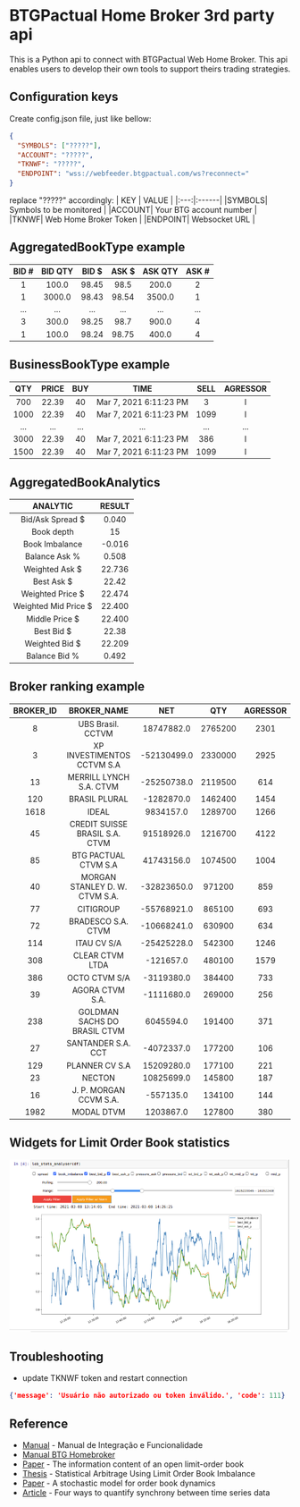 # BTGPactual Home Broker 3rd party api

This is a Python api to connect with BTGPactual Web Home Broker. This api enables users to develop their own tools to support theirs trading strategies.

## Configuration keys
Create config.json file, just like bellow:
```json
{
  "SYMBOLS": ["?????"],
  "ACCOUNT": "?????",
  "TKNWF": "?????",
  "ENDPOINT": "wss://webfeeder.btgpactual.com/ws?reconnect="
}
```
replace "?????" accordingly:
| KEY | VALUE |
|:---:|:------|
|SYMBOLS| Symbols to be monitored |
|ACCOUNT| Your BTG account number |
|TKNWF| Web Home Broker Token |
|ENDPOINT| Websocket URL |


## AggregatedBookType example
| BID # | BID QTY | BID $ | ASK $ | ASK QTY | ASK # |
|:-----:|:-------:|:-----:|:-----:|:-------:|:-----:|
|   1   |  100.0  | 98.45 |  98.5 |  200.0  |   2   |
|   1   |  3000.0 | 98.43 | 98.54 |  3500.0 |   1   |
|  ...  |   ...   |  ...  |  ...  |   ...   |  ...  |
|   3   |  300.0  | 98.25 |  98.7 |  900.0  |   4   |
|   1   |  100.0  | 98.24 | 98.75 |  400.0  |   4   |


## BusinessBookType example
|  QTY  | PRICE | BUY |          TIME          | SELL | AGRESSOR |
|:-----:|:-----:|:---:|:----------------------:|:----:|:--------:|
|  700  | 22.39 |  40 | Mar 7, 2021 6:11:23 PM |  3   |    I     |
|  1000 | 22.39 |  40 | Mar 7, 2021 6:11:23 PM | 1099 |    I     |
|  ...  |  ...  | ... |         ...            | ...  |   ...    |
|  3000 | 22.39 |  40 | Mar 7, 2021 6:11:23 PM | 386  |    I     |
|  1500 | 22.39 |  40 | Mar 7, 2021 6:11:23 PM | 1099 |    I     |


## AggregatedBookAnalytics

|       ANALYTIC       | RESULT |
|:--------------------:|:------:|
|   Bid/Ask Spread $   | 0.040  |
|      Book depth      |   15   |
|    Book Imbalance    | -0.016 |
|    Balance Ask %     | 0.508  |
|    Weighted Ask $    | 22.736 |
|      Best Ask $      | 22.42  |
|   Weighted Price $   | 22.474 |
| Weighted Mid Price $ | 22.400 |
|    Middle Price $    | 22.400 |
|      Best Bid $      | 22.38  |
|    Weighted Bid $    | 22.209 |
|    Balance Bid %     | 0.492  |

## Broker ranking example
|    BROKER_ID|                     BROKER_NAME|         NET|      QTY|  AGRESSOR|
|:-----------:|:------------------------------:|:----------:|:-------:|:--------:|
|           8 |              UBS Brasil. CCTVM | 18747882.0 | 2765200 |     2301 |
|           3 |     XP INVESTIMENTOS CCTVM S.A |-52130499.0 | 2330000 |     2925 |
|          13 |        MERRILL LYNCH S.A. CTVM |-25250738.0 | 2119500 |      614 |
|         120 |                  BRASIL PLURAL | -1282870.0 | 1462400 |     1454 |
|        1618 |                          IDEAL |  9834157.0 | 1289700 |     1266 |
|          45 | CREDIT SUISSE BRASIL S.A. CTVM | 91518926.0 | 1216700 |     4122 |
|          85 |           BTG PACTUAL CTVM S.A | 41743156.0 | 1074500 |     1004 |
|          40 | MORGAN STANLEY D. W. CTVM S.A. |-32823650.0 |  971200 |      859 |
|          77 |                      CITIGROUP |-55768921.0 |  865100 |      693 |
|          72 |             BRADESCO S.A. CTVM |-10668241.0 |  630900 |      634 |
|         114 |                    ITAU CV S/A |-25425228.0 |  542300 |     1246 |
|         308 |                CLEAR CTVM LTDA |  -121657.0 |  480100 |     1579 |
|         386 |                  OCTO CTVM S/A | -3119380.0 |  384400 |      733 |
|          39 |                AGORA CTVM S.A. | -1111680.0 |  269000 |      256 |
|         238 |   GOLDMAN SACHS DO BRASIL CTVM |  6045594.0 |  191400 |      371 |
|          27 |             SANTANDER S.A. CCT | -4072337.0 |  177200 |      106 |
|         129 |                 PLANNER CV S.A | 15209280.0 |  177100 |      221 |
|          23 |                         NECTON | 10825699.0 |  145800 |      187 |
|          16 |         J. P. MORGAN CCVM S.A. |  -557135.0 |  134100 |      144 |
|        1982 |                     MODAL DTVM |  1203867.0 |  127800 |      380 |



## Widgets for Limit Order Book statistics
![lob widget](img/jupyter_lob_analysis.png)

## Troubleshooting
* update TKNWF token and restart connection
```json
{'message': 'Usuário não autorizado ou token inválido.', 'code': 111}
```


##  Reference

* [Manual](http://files.cedrofinances.com.br/Downloads/Manuais/Manual_Integracao_e_Funcionalidade_WebFeeder.pdf) - Manual de Integração e Funcionalidade
* [Manual BTG Homebroker](https://www.btgpactualdigital.com/content/pdf/BTGPactual_digital_ManualHB.pdf)
* [Paper](http://www.pbcsf.tsinghua.edu.cn/research/caoquanwei/paper/10.The%20Information%20Content%20of%20an%20Open%20Limit%20Order%20Book.pdf) - The information content of an open limit-order book
* [Thesis](https://tspace.library.utoronto.ca/bitstream/1807/70567/3/Rubisov_Anton_201511_MAS_thesis.pdf) - Statistical Arbitrage Using Limit Order Book Imbalance
* [Paper](http://www.columbia.edu/~ww2040/orderbook.pdf) - A stochastic model for order book dynamics
* [Article](https://towardsdatascience.com/four-ways-to-quantify-synchrony-between-time-series-data-b99136c4a9c9) - Four ways to quantify synchrony between time series data
